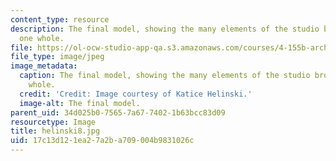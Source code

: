 ```yaml
---
content_type: resource
description: The final model, showing the many elements of the studio brought into
  one whole.
file: https://ol-ocw-studio-app-qa.s3.amazonaws.com/courses/4-155b-architectural-design-level-iii-a-student-center-for-mit-fall-2004/17c13d121ea27a2ba709004b9831026c_helinski8.jpg
file_type: image/jpeg
image_metadata:
  caption: The final model, showing the many elements of the studio brought into one
    whole.
  credit: 'Credit: Image courtesy of Katice Helinski.'
  image-alt: The final model.
parent_uid: 34d025b0-7565-7a67-7402-1b63bcc83d09
resourcetype: Image
title: helinski8.jpg
uid: 17c13d12-1ea2-7a2b-a709-004b9831026c
---
```

